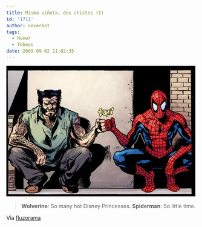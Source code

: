 ```yaml
---
title: Misma viñeta, dos chistes (I)
id: '1711'
author: neverbot
tags:
  - Humor
  - Tebeos
date: 2009-09-02 11:02:35
---
```


[![](./misma-vineta-dos-chistes-i/L9l7FfkMOoc7oxp4iXYjUpA6o1_500.jpg)](http://fluzo.tumblr.com/post/177444271/disneycompramarvel)

> **Wolverine**: So many hot Disney Princesses. 
  **Spiderman**: So little time.

Vía [fluzorama](http://fluzo.tumblr.com/post/177444271/disneycompramarvel)